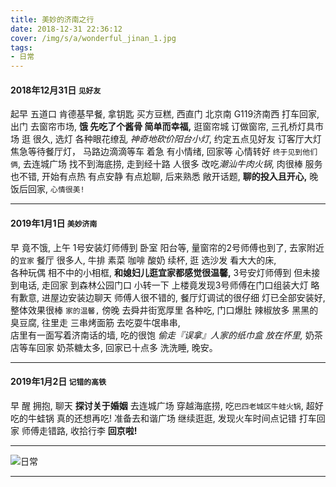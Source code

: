 ```yaml
---
title: 美妙的济南之行
date: 2018-12-31 22:36:12
cover: /img/s/a/wonderful_jinan_1.jpg
tags: 
- 日常 
---
```


#### 2018年12月31日 `见好友`

起早 五道口 肯德基早餐, 
拿钥匙 买方豆糕,
西直门 北京南 G119济南西 打车回家,
出门 去窗帘市场, 
__饿 先吃了个酱骨 简单而幸福,__
逛窗帘城 订做窗帘,
三孔桥灯具市场 逛 很久,
选灯 各种眼花缭乱 _神奇地砍价阳台小灯_,
约定五点见好友 订客厅大灯 焦急等待餐厅灯，
马路边滴滴等车 着急 有小情绪,
回家等 心情转好 `终于见到他们俩`,
去连城广场 找不到海底捞,
走到经十路 人很多 改吃*潮汕牛肉火锅*,
肉很棒 服务也不错, 
开始有点热 有点安静 有点尬聊,
后来熟悉 敞开话题,
__聊的投入且开心,__
晚饭后回家,
`心情很美!`

---

#### 2019年1月1日 `美妙济南`

早 竟不饿,
上午 1号安装灯师傅到 卧室 阳台等,
量窗帘的2号师傅也到了,
去家附近的`宜家` 餐厅 很多人, 
牛排 素菜 咖啡 酸奶 续杯,
逛 选沙发 看大大的床,  
各种玩偶 相不中的小相框,
__和媳妇儿逛宜家都感觉很温馨,__
3号安灯师傅到 但未接到电话, 
走回家 到森林公园门口 小转一下 
上楼竟发现3号师傅在门口组装大灯 略有歉意, 
进屋边安装边聊天 师傅人很不错的,
餐厅灯调试的很仔细 灯已全部安装好,  
整体效果很棒 `家的温馨,`
傍晚 去舜井街宽厚里 各种吃, 
门口爆肚 辣椒放多 黑黑的臭豆腐,
往里走 三串烤面筋 去吃耍牛氓串串,  
店里有一面写着济南话的墙,
吃的很饱 _偷走『误拿』人家的纸巾盒 放在怀里,_
奶茶店等车回家 奶茶糖太多,
回家已十点多 洗洗睡,
晚安。


---

#### 2019年1月2日 `记错的高铁`

早 醒 拥抱,
聊天 **探讨关于婚姻**
去连城广场 穿越海底捞,
吃`巴四老城区牛蛙火锅`,
超好吃的牛蛙锅 真的还想再吃!
准备去和谐广场 继续逛逛,
发现火车时间点记错 打车回家 师傅走错路,
收拾行李 __回京啦!__



---

![日常](/img/s/a/wonderful_jinan_1.jpg "日常")


***